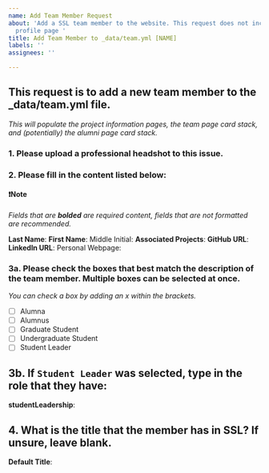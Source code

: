 ```yaml
---
name: Add Team Member Request
about: 'Add a SSL team member to the website. This request does not include the member''s
  profile page '
title: Add Team Member to _data/team.yml [NAME]
labels: ''
assignees: ''

---
```


## This request is to add a new team member to the _data/team.yml file.

*This will populate the project information pages, the team page card stack, and (potentially) the alumni page card stack.*

### 1. Please upload a professional headshot to this issue.

### 2. Please fill in the content listed below:

#### ❗Note

*Fields that are **bolded** are required content, fields that are not formatted are recommended.*  
 
**Last Name**:
**First Name**:
Middle Initial:
**Associated Projects**:
**GitHub URL**:
**LinkedIn URL**:
Personal Webpage: 

### 3a. Please check the boxes that best match the description of the team member. Multiple boxes can be selected at once.

*You can check a box by adding an x within the brackets.*

- [ ] Alumna
- [ ] Alumnus
- [ ] Graduate Student
- [ ] Undergraduate Student
- [ ] Student Leader

## 3b. If `Student Leader` was selected, type in the role that they have:

**studentLeadership**:

## 4. What is the title that the member has in SSL? If unsure, leave blank.

**Default Title**:
